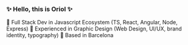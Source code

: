 ### ✨ Hello, this is Oriol ✨

:herb: Full Stack Dev in Javascript Ecosystem (TS, React, Angular, Node, Express)
:herb: Experienced in Graphic Design (Web Design, UI/UX, brand identity, typography)
:herb: Based in Barcelona
